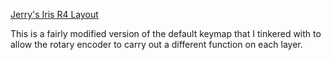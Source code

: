 [Jerry's Iris R4 Layout](https://imgur.com/a/JLytcqS)

This is a fairly modified version of the default keymap that I tinkered with to allow the rotary encoder to carry out a different function on each layer.
